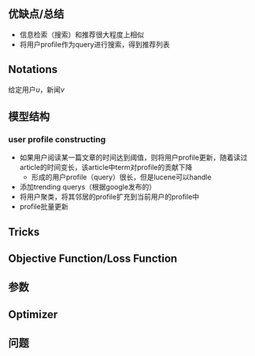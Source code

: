 ## 优缺点/总结
- 信息检索（搜索）和推荐很大程度上相似
- 将用户profile作为query进行搜索，得到推荐列表
## Notations
给定用户$u$，新闻$v$
## 模型结构
### user profile constructing
- 如果用户阅读某一篇文章的时间达到阈值，则将用户profile更新，随着读过article的时间变长，该article中term对profile的贡献下降
  - 形成的用户profile（query）很长，但是lucene可以handle
- 添加trending querys（根据google发布的）
- 将用户聚类，将其邻居的profile扩充到当前用户的profile中
- profile批量更新
## Tricks
## Objective Function/Loss Function
## 参数
## Optimizer
## 问题